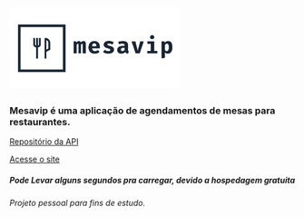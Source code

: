 <h1>
  <img alt="Mesavip" title="Mesavip" src=".github/logo.png" width="300px" />
</h1>

### Mesavip é uma aplicação de agendamentos de mesas para restaurantes.

 
[Repositório da API](https://github.com/danielmarques12/mesavip-api)

[Acesse o site](http://mesavip.gq) 
##### Pode Levar alguns segundos pra carregar, devido a hospedagem gratuita


###### Projeto pessoal para fins de estudo.
